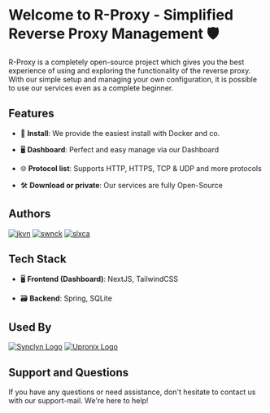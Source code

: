 # Welcome to R-Proxy - Simplified Reverse Proxy Management 🛡️

R-Proxy is a completely open-source project which gives you the best experience of using and exploring the functionality of the reverse proxy. With our simple setup and managing your own configuration, it is possible to use our services even as a complete beginner.

## Features

- 🐳 **Install**: We provide the easiest install with Docker and co.
  
- 🖥️ **Dashboard**: Perfect and easy manage via our Dashboard
  
- 🌐 **Protocol list**: Supports HTTP, HTTPS, TCP & UDP and more protocols
  
- 🛠️ **Download or private**: Our services are fully Open-Source

## Authors

[![jkvn](https://avatars.githubusercontent.com/u/55063773?v=4&s=50)](https://www.github.com/jkvn) 
[![swnck](https://avatars.githubusercontent.com/u/83925560?v=4&s=50)](https://www.github.com/swnck) 
[![slxca](https://avatars.githubusercontent.com/u/93574921?v=4&s=50)](https://www.github.com/slxca)

## Tech Stack

- 🖥️ **Frontend (Dashboard)**: NextJS, TailwindCSS

- 🗃️ **Backend**: Spring, SQLite

## Used By

[![Synclyn Logo](https://avatars.githubusercontent.com/u/143539126?v=4&s=50)](https://www.github.com/Synclyn) 
[![Upronix Logo](https://avatars.githubusercontent.com/u/159083527?v=4&s=50)](https://www.github.com/UpronixApp) 

## Support and Questions

If you have any questions or need assistance, don't hesitate to contact us with our support-mail. We're here to help!
